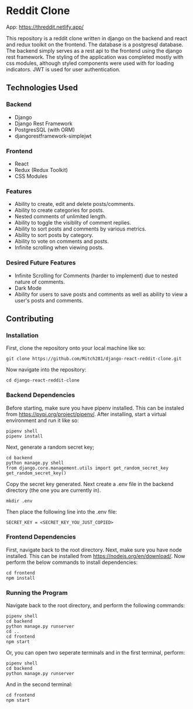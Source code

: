 
# Reddit Clone

App: https://threddit.netlify.app/


This repository is a reddit clone written in 
django on the backend and react and redux 
toolkit on the frontend. The database is a postgresql 
database. The backend simply serves as a rest api to 
the frontend using the django rest framework. The 
styling of the application was completed mostly with 
css modules, although styled components were used 
with for loading indicators. JWT is used for user 
authentication.

## Technologies Used
### Backend
- Django
- Django Rest Framework
- PostgresSQL (with ORM)
- djangorestframework-simplejwt
### Frontend
- React
- Redux (Redux Toolkit)
- CSS Modules
### Features
- Ability to create, edit and delete posts/comments.
- Ability to create categories for posts.
- Nested comments of unlimited length.
- Ability to toggle the visiblity of comment replies.
- Ability to sort posts and comments by various metrics.
- Ability to sort posts by category.
- Ability to vote on comments and posts.
- Infinite scrolling when viewing posts.
### Desired Future Features
- Infinite Scrolling for Comments (harder to implement) due to nested nature of comments.
- Dark Mode
- Ability for users to save posts and comments as well as ability to view a user's posts and comments.
## Contributing
### Installation
First, clone the repository onto your local machine
like so:
```
git clone https://github.com/Mitch281/django-react-reddit-clone.git
```
Now navigate into the repository:
```
cd django-react-reddit-clone
```
### Backend Dependencies
Before starting, make sure you have pipenv installed.
This can be instaled from https://pypi.org/project/pipenv/.
After installing, start a virtual environment and run
it like so:
```
pipenv shell
pipenv install
```
Next, generate a random secret key;
```
cd backend
python manage.py shell
from django.core.management.utils import get_random_secret_key
get_random_secret_key()
```
Copy the secret key generated. Next create a .env file
in the backend directory (the one you are currently in).
```
mkdir .env
```
Then place the following line into the .env file:
```
SECRET_KEY = <SECRET_KEY_YOU_JUST_COPIED>
```

### Frontend Dependencies
First, navigate back to the root directory. Next, make
sure you have node installed. This can be installed from
https://nodejs.org/en/download/.
Now perform the below commands to install dependencies:
```
cd frontend
npm install
```
### Running the Program
Navigate back to the root directory, and perform
the following commands:
```
pipenv shell
cd backend
python manage.py runserver
cd ..
cd frontend
npm start
```
Or, you can open two seperate terminals and 
in the first terminal, perform:
```
pipenv shell
cd backend
python manage.py runserver
```
And in the second terminal:
```
cd frontend
npm start
```
